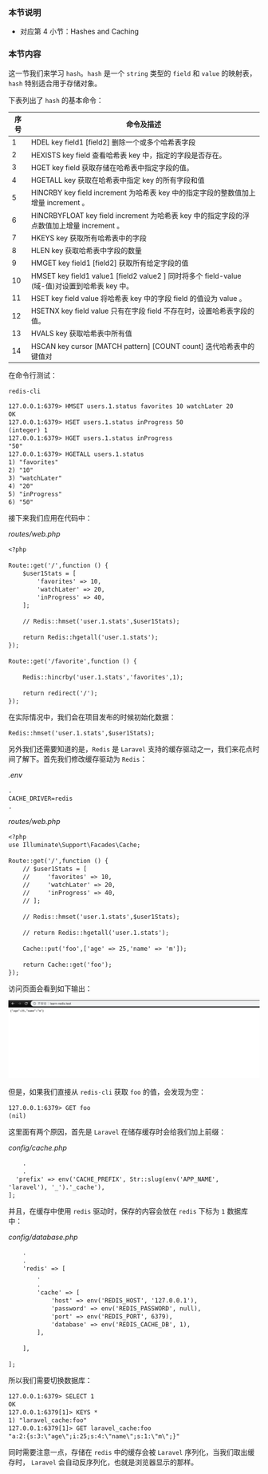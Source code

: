### 本节说明

* 对应第 4 小节：Hashes and Caching

### 本节内容

这一节我们来学习 `hash`。`hash` 是一个 `string` 类型的 `field` 和 `value` 的映射表，`hash` 特别适合用于存储对象。

下表列出了 `hash` 的基本命令：

| 序号 | 命令及描述 |
| ------ | ------ |
| 1 |	HDEL key field1 [field2] 删除一个或多个哈希表字段
| 2 |	HEXISTS key field 查看哈希表 key 中，指定的字段是否存在。
| 3 |	HGET key field 获取存储在哈希表中指定字段的值。
| 4 |	HGETALL key 获取在哈希表中指定 key 的所有字段和值
| 5 |	HINCRBY key field increment 为哈希表 key 中的指定字段的整数值加上增量 increment 。
| 6 |	HINCRBYFLOAT key field increment 为哈希表 key 中的指定字段的浮点数值加上增量 increment 。
| 7 |	HKEYS key 获取所有哈希表中的字段
| 8 |	HLEN key 获取哈希表中字段的数量
| 9 |	HMGET key field1 [field2] 获取所有给定字段的值
| 10 |	HMSET key field1 value1 [field2 value2 ] 同时将多个 field-value (域-值)对设置到哈希表 key 中。
| 11 |	HSET key field value 将哈希表 key 中的字段 field 的值设为 value 。
| 12 |	HSETNX key field value 只有在字段 field 不存在时，设置哈希表字段的值。
| 13 |	HVALS key 获取哈希表中所有值
| 14 |	HSCAN key cursor [MATCH pattern] [COUNT count] 迭代哈希表中的键值对

在命令行测试：

```
redis-cli
```

```
127.0.0.1:6379> HMSET users.1.status favorites 10 watchLater 20
OK
127.0.0.1:6379> HSET users.1.status inProgress 50
(integer) 1
127.0.0.1:6379> HGET users.1.status inProgress
"50"
127.0.0.1:6379> HGETALL users.1.status
1) "favorites"
2) "10"
3) "watchLater"
4) "20"
5) "inProgress"
6) "50"
```

接下来我们应用在代码中：

*routes/web.php*

```
<?php

Route::get('/',function () {
    $user1Stats = [
        'favorites' => 10,
        'watchLater' => 20,
        'inProgress' => 40,
    ];

    // Redis::hmset('user.1.stats',$user1Stats);

    return Redis::hgetall('user.1.stats');
});

Route::get('/favorite',function () {

    Redis::hincrby('user.1.stats','favorites',1);

    return redirect('/');
});
```

在实际情况中，我们会在项目发布的时候初始化数据：

```
Redis::hmset('user.1.stats',$user1Stats);
```

另外我们还需要知道的是，`Redis` 是 `Laravel` 支持的缓存驱动之一，我们来花点时间了解下。首先我们修改缓存驱动为 `Redis`：

*.env*

```
.
CACHE_DRIVER=redis
.
```

*routes/web.php*

```
<?php
use Illuminate\Support\Facades\Cache;

Route::get('/',function () {
    // $user1Stats = [
    //     'favorites' => 10,
    //     'watchLater' => 20,
    //     'inProgress' => 40,
    // ];

    // Redis::hmset('user.1.stats',$user1Stats);

    // return Redis::hgetall('user.1.stats');

    Cache::put('foo',['age' => 25,'name' => 'm']);

    return Cache::get('foo');
});
```

访问页面会看到如下输出：

![file](../images/learn-redis/4-1.png)

但是，如果我们直接从 `redis-cli` 获取 `foo` 的值，会发现为空：

```
127.0.0.1:6379> GET foo
(nil)
```

这里面有两个原因，首先是 `Laravel` 在储存缓存时会给我们加上前缀：

*config/cache.php*

```
    .
    .
  'prefix' => env('CACHE_PREFIX', Str::slug(env('APP_NAME', 'laravel'), '_').'_cache'),
];
```

并且，在缓存中使用 `redis` 驱动时，保存的内容会放在 `redis` 下标为 `1` 数据库中：

*config/database.php*

```
    .
    .
    'redis' => [
        .
        .
        'cache' => [
            'host' => env('REDIS_HOST', '127.0.0.1'),
            'password' => env('REDIS_PASSWORD', null),
            'port' => env('REDIS_PORT', 6379),
            'database' => env('REDIS_CACHE_DB', 1),
        ],

    ],

];
```

所以我们需要切换数据库：

```
127.0.0.1:6379> SELECT 1
OK
127.0.0.1:6379[1]> KEYS *
1) "laravel_cache:foo"
127.0.0.1:6379[1]> GET laravel_cache:foo
"a:2:{s:3:\"age\";i:25;s:4:\"name\";s:1:\"m\";}"
```

同时需要注意一点，存储在 `redis` 中的缓存会被 `Laravel` 序列化，当我们取出缓存时， `Laravel` 会自动反序列化，也就是浏览器显示的那样。